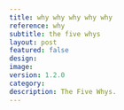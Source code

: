 ```yaml
---
title: why why why why why
reference: why
subtitle: the five whys
layout: post
featured: false
design: 
image: 
version: 1.2.0
category: 
description: The Five Whys.
---
```




<!-- 	What is it and why is it important? What were you inspired by? What were you interested in exploring?

		How does it work? How did you build it? What libraries do you use and why? Methodology? What kind of skills did you have at the time?

		Results? How long did it take you? How done is it? Are you satisfied, what parts are you looking to improve?
-->